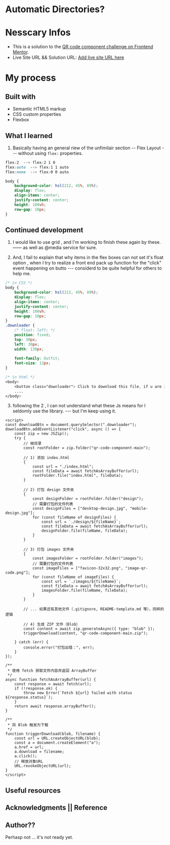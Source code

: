 # Automatic Directories?


# Nesscary Infos

- This is a solution to the [QR code component challenge on Frontend Mentor](https://www.frontendmentor.io/challenges/qr-code-component-iux_sIO_H). 
- Live Site URL && Solution URL: [Add live site URL here](https://ZZQ323.github.io/font-end-practice\qr-code-component-main\index.html)

# My process

## Built with

- Semantic HTML5 markup
- CSS custom properties
- Flexbox

## What I learned

1. Basically having an general riew of the unfimilair section -- Flex Layout --- without using `flex:` properties.

```CSS
flex:2  --> flex:2 1 0
flex:auto  --> flex:1 1 auto
flex:none  --> flex:0 0 auto
```

```CSS
body {
    background-color: hsl(212, 45%, 89%);
    display: flex;
    align-items: center;
    justify-content: center;
    height: 100vh;
    row-gap: 10px;
}
```



## Continued development

1. I would like to use grid , and I'm working to finish these again by these. —— as well as @media service for sure.




2. And, I fail to explain that why items in the flex boxes can not set it's float option , when I try to realize a front end pack up function for the "click" event happening on butto --- considerd to be quite helpful for others to help me.


```CSS
/* in CSS */
body {
    background-color: hsl(212, 45%, 89%);
    display: flex;
    align-items: center;
    justify-content: center;
    height: 100vh;
    row-gap: 10px;
}
.downloader {
    /* float: left; */
    position: fixed;
    top: 30px;
    left: 30px;
    width: 130px;
    
    font-family: Outfit;
    font-size: 13px;
}

/* in html */
<body>
    <button class="downloader"> Click to download this file, if u are in need of the source package! </button>
    ....
</body>
```

3. following the 2 , I can not understand what these Js means for I seldomly use the library. --- but I'm keep using it.


```Js
<script>
const downloadBtn = document.querySelector(".downloader");
downloadBtn.addEventListener("click", async () => {
    const zip = new JSZip();
    try {
        // 根目录
        const rootFolder = zip.folder("qr-code-component-main");

        // 1) 添加 index.html
        {
            const url = "./index.html";
            const fileData = await fetchAsArrayBuffer(url);
            rootFolder.file("index.html", fileData);
        }

        // 2) 打包 design 文件夹
        {
            const designFolder = rootFolder.folder("design");
            // 需要打包的文件列表
            const designFiles = ["desktop-design.jpg", "mobile-design.jpg"];
            for (const fileName of designFiles) {
                const url = `./design/${fileName}`;
                const fileData = await fetchAsArrayBuffer(url);
                designFolder.file(fileName, fileData);
            }
        }

        // 3) 打包 images 文件夹
        {
            const imagesFolder = rootFolder.folder("images");
            // 需要打包的文件列表
            const imageFiles = ["favicon-32x32.png", "image-qr-code.png"];
            for (const fileName of imageFiles) {
                const url = `./images/${fileName}`;
                const fileData = await fetchAsArrayBuffer(url);
                imagesFolder.file(fileName, fileData);
            }
        }

        // ... 如果还有其他文件（.gitignore, README-template.md 等），同样的逻辑

        // 4) 生成 ZIP 文件（Blob）
        const content = await zip.generateAsync({ type: "blob" });
        triggerDownload(content, "qr-code-component-main.zip");

    } catch (err) {
        console.error("打包出错：", err);
    }
});

/**
 * 使用 fetch 获取文件内容并返回 ArrayBuffer
 */
async function fetchAsArrayBuffer(url) {
    const response = await fetch(url);
    if (!response.ok) {
        throw new Error(`Fetch ${url} failed with status ${response.status}`);
    }
    return await response.arrayBuffer();
}

/**
 * 将 Blob 触发为下载
 */
function triggerDownload(blob, filename) {
    const url = URL.createObjectURL(blob);
    const a = document.createElement("a");
    a.href = url;
    a.download = filename;
    a.click();
    // 释放对象URL
    URL.revokeObjectURL(url);
}
</script>
```

## Useful resources



## Acknowledgments || Reference


## Author??
Perhasp not ... it's not ready yet.
